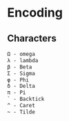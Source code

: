 # Encoding

## Characters

```txt
Ω - omega
λ - lambda
β - Beta
Σ - Sigma
φ - Phi
δ - Delta
π - Pi
` - Backtick
^ - Caret
~ - Tilde
```
